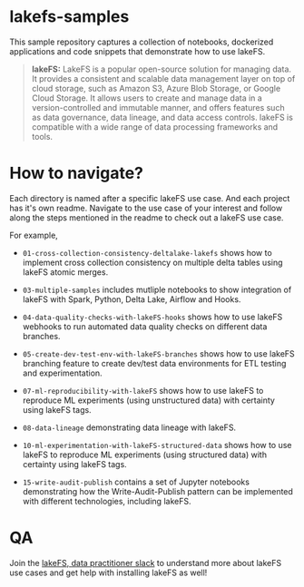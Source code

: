 # lakefs-samples
This sample repository captures a collection of notebooks, dockerized applications and code snippets that demonstrate how to use lakeFS.

> **lakeFS:** LakeFS is a popular open-source solution for managing data. It provides a consistent and scalable data management layer on top of cloud storage, such as Amazon S3, Azure Blob Storage, or Google Cloud Storage. It allows users to create and manage data in a version-controlled and immutable manner, and offers features such as data governance, data lineage, and data access controls. lakeFS is compatible with a wide range of data processing frameworks and tools.


# How to navigate?
Each directory is named after a specific lakeFS use case. And each project has it's own readme. Navigate to the use case of your interest and follow along the steps mentioned in the readme to check out a lakeFS use case.

For example, 

* `01-cross-collection-consistency-deltalake-lakefs` shows how to implement cross collection consistency on multiple delta tables using lakeFS atomic merges.

* `03-multiple-samples` includes mutliple notebooks to show integration of lakeFS with Spark, Python, Delta Lake, Airflow and Hooks.

* `04-data-quality-checks-with-lakeFS-hooks` shows how to use lakeFS webhooks to run automated data quality checks on different data branches.

* `05-create-dev-test-env-with-lakeFS-branches` shows how to use lakeFS branching feature to create dev/test data environments for ETL testing and experimentation.

* `07-ml-reproducibility-with-lakeFS` shows how to use lakeFS to reproduce ML experiments (using unstructured data) with certainty using lakeFS tags.

* `08-data-lineage` demonstrating data lineage with lakeFS.

* `10-ml-experimentation-with-lakeFS-structured-data` shows how to use lakeFS to reproduce ML experiments (using structured data) with certainty using lakeFS tags.

* `15-write-audit-publish` contains a set of Jupyter notebooks demonstrating how the Write-Audit-Publish pattern can be implemented with different technologies, including lakeFS. 


# QA
Join the [lakeFS, data practitioner slack](https://go.lakefs.io/3iyZLOh) to understand more about lakeFS use cases and get help with installing lakeFS as well! 
